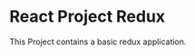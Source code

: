 <!--
@Author: Andreee "DevelDoe" Ray <andreeray>
@Date:   2017-02-20T13:54:23+01:00
@Email:  me@andreeray.se
@Filename: readme.md
@Last modified by:   andreeray
@Last modified time: 2017-03-06T22:43:02+01:00
-->



# React Project Redux

This Project contains a basic redux application.
